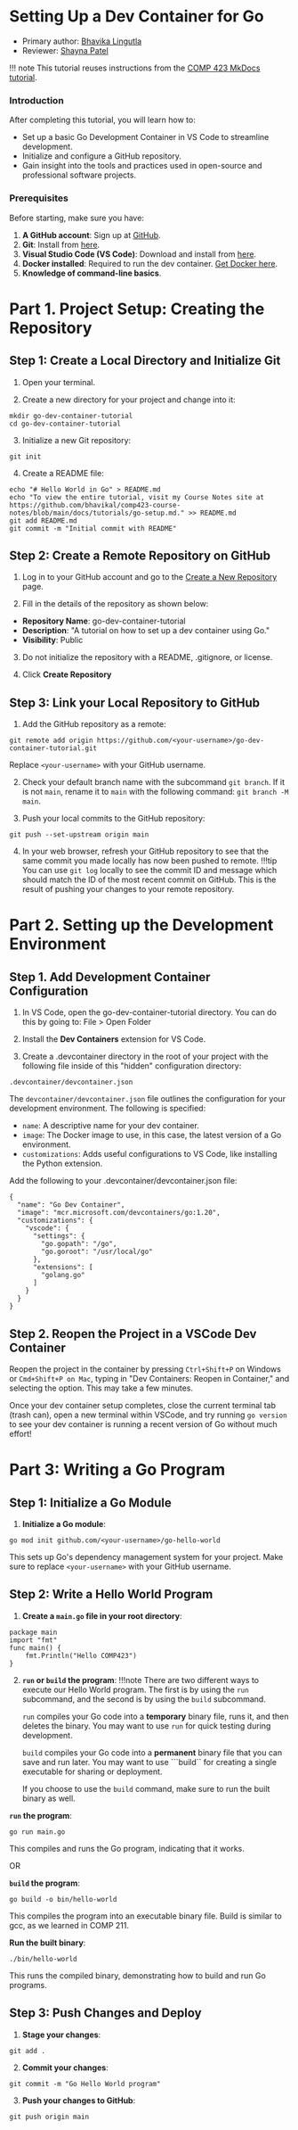 # Setting Up a Dev Container for Go

* Primary author: [Bhavika Lingutla](https://github.com/bhavikal)
* Reviewer: [Shayna Patel](https://github.com/shaynapat3l)

!!! note
    This tutorial reuses instructions from the [COMP 423 MkDocs tutorial](https://comp423-25s.github.io/resources/MkDocs/tutorial/).

### Introduction

After completing this tutorial, you will learn how to:

* Set up a basic Go Development Container in VS Code to streamline development.
* Initialize and configure a GitHub repository.
* Gain insight into the tools and practices used in open-source and professional software projects.

### Prerequisites

Before starting, make sure you have:

1. **A GitHub account**: Sign up at [GitHub](https://github.com).
2. **Git**: Install from [here](https://git-scm.com/book/en/v2/Getting-Started-Installing-Git).
3. **Visual Studio Code (VS Code)**: Download and install from [here](https://code.visualstudio.com/).
4. **Docker installed**: Required to run the dev container. [Get Docker here](https://www.docker.com/products/docker-desktop).
5. **Knowledge of command-line basics**.

# Part 1. Project Setup: Creating the Repository

## Step 1: Create a Local Directory and Initialize Git

1. Open your terminal.

2. Create a new directory for your project and change into it:
```
mkdir go-dev-container-tutorial
cd go-dev-container-tutorial
```

3. Initialize a new Git repository:
```
git init
``` 

4. Create a README file:
```
echo "# Hello World in Go" > README.md
echo "To view the entire tutorial, visit my Course Notes site at https://github.com/bhavikal/comp423-course-notes/blob/main/docs/tutorials/go-setup.md." >> README.md
git add README.md
git commit -m "Initial commit with README"
```

## Step 2: Create a Remote Repository on GitHub

1. Log in to your GitHub account and go to the [Create a New Repository](https://github.com/new) page.

2. Fill in the details of the repository as shown below:

* **Repository Name**: go-dev-container-tutorial
* **Description**: "A tutorial on how to set up a dev container using Go."
* **Visibility**: Public

3. Do not initialize the repository with a README, .gitignore, or license.

4. Click **Create Repository**

## Step 3: Link your Local Repository to GitHub

1. Add the GitHub repository as a remote:
```
git remote add origin https://github.com/<your-username>/go-dev-container-tutorial.git
```
Replace ```<your-username>``` with your GitHub username.

2. Check your default branch name with the subcommand ```git branch```. If it is not ```main```, rename it to ```main``` with the following command: ```git branch -M main```. 

3. Push your local commits to the GitHub repository:
```
git push --set-upstream origin main
```
4. In your web browser, refresh your GitHub repository to see that the same commit you made locally has now been pushed to remote.
!!!tip
    You can use ```git log``` locally to see the commit ID and message which should match the ID of the most recent commit on GitHub. This is the result of pushing your changes to your remote repository.

# Part 2. Setting up the Development Environment

## Step 1. Add Development Container Configuration

1. In VS Code, open the go-dev-container-tutorial directory. You can do this by going to: File > Open Folder

2. Install the **Dev Containers** extension for VS Code.

3. Create a .devcontainer directory in the root of your project with the following file inside of this "hidden" configuration directory:
```
.devcontainer/devcontainer.json
```
The ```devcontainer/devcontainer.json``` file outlines the configuration for your development environment. The following is specified:
* ```name```: A descriptive name for your dev container.
* ```image```: The Docker image to use, in this case, the latest version of a Go environment.
* ```customizations```: Adds useful configurations to VS Code, like installing the Python extension. 

Add the following to your .devcontainer/devcontainer.json file:

```
{
  "name": "Go Dev Container",
  "image": "mcr.microsoft.com/devcontainers/go:1.20",
  "customizations": {
    "vscode": {
      "settings": {
        "go.gopath": "/go",
        "go.goroot": "/usr/local/go"
      },
      "extensions": [
        "golang.go"
      ]
    }
  }
}
```

## Step 2. Reopen the Project in a VSCode Dev Container

Reopen the project in the container by pressing ```Ctrl+Shift+P``` on Windows or ```Cmd+Shift+P on Mac```, typing in "Dev Containers: Reopen in Container," and selecting the option. This may take a few minutes.

Once your dev container setup completes, close the current terminal tab (trash can), open a new terminal within VSCode, and try running ```go version``` to see your dev container is running a recent version of Go without much effort!

# Part 3: Writing a Go Program

## Step 1: Initialize a Go Module

1. **Initialize a Go module**:
```
go mod init github.com/<your-username>/go-hello-world
```
This sets up Go's dependency management system for your project. Make sure to replace ```<your-username>``` with your GitHub username.

## Step 2: Write a Hello World Program

1. **Create a ```main.go``` file in your root directory**:
```
package main
import "fmt"
func main() {
    fmt.Println("Hello COMP423")
}
```

2. **```run``` or ```build``` the program**:
!!!note
    There are two different ways to execute our Hello World program. The first is by using the ```run``` subcommand, and the second is by using the ```build``` subcommand. 

    ```run``` compiles your Go code into a **temporary** binary file, runs it, and then deletes the binary. You may want to use ```run``` for quick testing during development. 
    
    ```build``` compiles your Go code into a **permanent** binary file that you can save and run later. You may want to use ```build`` for creating a single executable for sharing or deployment.
    
    If you choose to use the ```build``` command, make sure to run the built binary as well.

**```run``` the program**:
```
go run main.go
```
This compiles and runs the Go program, indicating that it works.

OR

**```build``` the program**:
```
go build -o bin/hello-world
```
This compiles the program into an executable binary file. Build is similar to gcc, as we learned in COMP 211.

**Run the built binary**:
```
./bin/hello-world
```
This runs the compiled binary, demonstrating how to build and run Go programs.

## Step 3: Push Changes and Deploy

1. **Stage your changes**:
```
git add .
```

2. **Commit your changes**:
```
git commit -m "Go Hello World program"
```

3. **Push your changes to GitHub**:
```
git push origin main
```